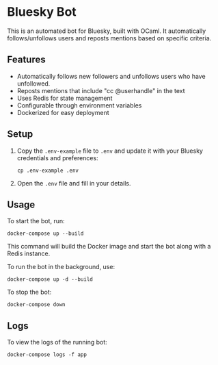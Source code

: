 # Bluesky Bot

This is an automated bot for Bluesky, built with OCaml. It automatically follows/unfollows users and reposts mentions based on specific criteria.

## Features

- Automatically follows new followers and unfollows users who have unfollowed.
- Reposts mentions that include "cc @userhandle" in the text
- Uses Redis for state management
- Configurable through environment variables
- Dockerized for easy deployment

## Setup

1. Copy the `.env-example` file to `.env` and update it with your Bluesky credentials and preferences:
   ```
   cp .env-example .env
   ```

2. Open the `.env` file and fill in your details.

## Usage

To start the bot, run:

```
docker-compose up --build
```

This command will build the Docker image and start the bot along with a Redis instance.

To run the bot in the background, use:

```
docker-compose up -d --build
```

To stop the bot:

```
docker-compose down
```

## Logs

To view the logs of the running bot:

```
docker-compose logs -f app
```